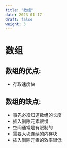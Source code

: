 ```yaml
---
title: "数组"
date: 2023-01-17
draft: false
weight: 3
---
```


# 数组

## 数组的优点:

+ 存取速度快
## 数组的缺点:

+ 事先必须知道数组的长度
+ 插入删除元素很慢
+ 空间通常是有限制的
+ 需要大块连续的内存块
+ 插入删除元素的效率很低